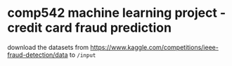 # comp542 machine learning project - credit card fraud prediction

download the datasets from https://www.kaggle.com/competitions/ieee-fraud-detection/data to `/input`

